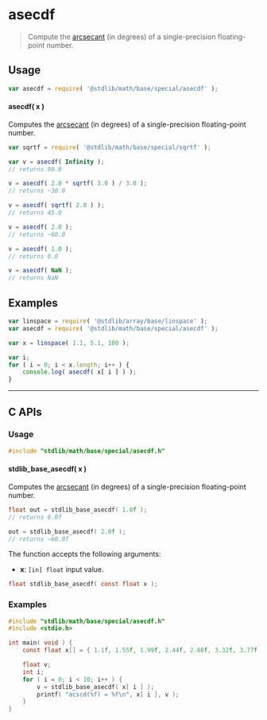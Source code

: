 <!--

@license Apache-2.0

Copyright (c) 2024 The Stdlib Authors.

Licensed under the Apache License, Version 2.0 (the "License");
you may not use this file except in compliance with the License.
You may obtain a copy of the License at

   http://www.apache.org/licenses/LICENSE-2.0

Unless required by applicable law or agreed to in writing, software
distributed under the License is distributed on an "AS IS" BASIS,
WITHOUT WARRANTIES OR CONDITIONS OF ANY KIND, either express or implied.
See the License for the specific language governing permissions and
limitations under the License.

-->

# asecdf

> Compute the [arcsecant][arcsecant] (in degrees) of a single-precision floating-point number.

<section class="usage">

## Usage

```javascript
var asecdf = require( '@stdlib/math/base/special/asecdf' );
```

#### asecdf( x )

Computes the [arcsecant][arcsecant] (in degrees) of a single-precision floating-point number.

```javascript
var sqrtf = require( '@stdlib/math/base/special/sqrtf' );

var v = asecdf( Infinity );
// returns 90.0

v = asecdf( 2.0 * sqrtf( 3.0 ) / 3.0 );
// returns ~30.0

v = asecdf( sqrtf( 2.0 ) );
// returns 45.0

v = asecdf( 2.0 );
// returns ~60.0

v = asecdf( 1.0 );
// returns 0.0

v = asecdf( NaN );
// returns NaN
```

</section>

<!-- /.usage -->

<section class="examples">

## Examples

<!-- eslint no-undef: "error" -->

```javascript
var linspace = require( '@stdlib/array/base/linspace' );
var asecdf = require( '@stdlib/math/base/special/asecdf' );

var x = linspace( 1.1, 5.1, 100 );

var i;
for ( i = 0; i < x.length; i++ ) {
    console.log( asecdf( x[ i ] ) );
}
```

</section>

<!-- /.examples -->

<!-- C interface documentation. -->

* * *

<section class="c">

## C APIs

<!-- Section to include introductory text. Make sure to keep an empty line after the intro `section` element and another before the `/section` close. -->

<section class="intro">

</section>

<!-- /.intro -->

<!-- C usage documentation. -->

<section class="usage">

### Usage

```c
#include "stdlib/math/base/special/asecdf.h"
```

#### stdlib_base_asecdf( x )

Computes the [arcsecant][arcsecant] (in degrees) of a single-precision floating-point number.

```c
float out = stdlib_base_asecdf( 1.0f );
// returns 0.0f

out = stdlib_base_asecdf( 2.0f );
// returns ~60.0f
```

The function accepts the following arguments:

-   **x**: `[in] float` input value.

```c
float stdlib_base_asecdf( const float x );
```

</section>

<!-- /.usage -->

<!-- C API usage notes. Make sure to keep an empty line after the `section` element and another before the `/section` close. -->

<section class="notes">

</section>

<!-- /.notes -->

<!-- C API usage examples. -->

<section class="examples">

### Examples

```c
#include "stdlib/math/base/special/asecdf.h"
#include <stdio.h>

int main( void ) {
    const float x[] = { 1.1f, 1.55f, 1.99f, 2.44f, 2.88f, 3.32f, 3.77f, 4.21f, 4.66f, 5.1f };

    float v;
    int i;
    for ( i = 0; i < 10; i++ ) {
        v = stdlib_base_asecdf( x[ i ] );
        printf( "acscd(%f) = %f\n", x[ i ], v );
    }
}
```

</section>

<!-- /.examples -->

</section>

<!-- /.c -->

<!-- Section for related `stdlib` packages. Do not manually edit this section, as it is automatically populated. -->

<section class="related">

</section>

<!-- /.related -->

<!-- Section for all links. Make sure to keep an empty line after the `section` element and another before the `/section` close. -->

<section class="links">

[arcsecant]: https://en.wikipedia.org/wiki/Inverse_trigonometric_functions

<!-- <related-links> -->

<!-- </related-links> -->

</section>

<!-- /.links -->
